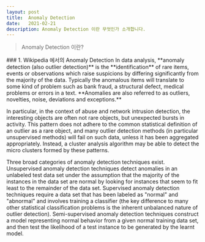 ```yaml
---
layout: post
title:  Anomaly Detection
date:   2021-02-21
description: Anomaly Detection 이란 무엇인가 소개합니다.
---
```


<blockquote> Anomaly Detection 이란? </blockquote>
### 1. Wikipedia 에서의 Anomaly Detection
In data analysis, **anomaly detection (also outlier detection)** is the **identification** of rare items, events or observations which raise suspicions by differing significantly from the majority of the data. Typically the anomalous items will translate to some kind of problem such as bank fraud, a structural defect, medical problems or errors in a text. **Anomalies are also referred to as outliers, novelties, noise, deviations and exceptions.**

In particular, in the context of abuse and network intrusion detection, the interesting objects are often not rare objects, but unexpected bursts in activity. This pattern does not adhere to the common statistical definition of an outlier as a rare object, and many outlier detection methods (in particular unsupervised methods) will fail on such data, unless it has been aggregated appropriately. Instead, a cluster analysis algorithm may be able to detect the micro clusters formed by these patterns.

Three broad categories of anomaly detection techniques exist. Unsupervised anomaly detection techniques detect anomalies in an unlabeled test data set under the assumption that the majority of the instances in the data set are normal by looking for instances that seem to fit least to the remainder of the data set. Supervised anomaly detection techniques require a data set that has been labeled as "normal" and "abnormal" and involves training a classifier (the key difference to many other statistical classification problems is the inherent unbalanced nature of outlier detection). Semi-supervised anomaly detection techniques construct a model representing normal behavior from a given normal training data set, and then test the likelihood of a test instance to be generated by the learnt model.
